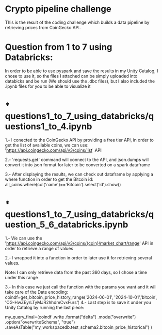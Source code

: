 # Crypto pipeline challenge

This is the result of the coding challenge which builds a data pipeline by retrieving prices from CoinGecko API.

# Question from 1 to 7 using Databricks:
In order to be able to use pyspark and save the results in my Unity Catalog, I chose to use it, so the files I attached can be simply uploaded into databicks and be run (We should use the .dbc files), but I also included the .ipynb files for you to be able to visualize it

# * questions1_to_7_using_databricks/questions1_to_4.ipynb
1.- I conected to the CoinGecko API by providing a free tier API, in order to get the list of available coins, we can use:     'https://api.coingecko.com/api/v3/coins/list' API

2.- 'requests.get' command will connect to the API, and json.dumps will convert it into json format for later to be converted on a spark dataframe

3.- After displaying the results, we can check out dataframe by applying a where function in order to get the Bitcoin id:
  all_coins.where(col('name')=='Bitcoin').select('id').show()

# * questions1_to_7_using_databricks/question_5_6_databricks.ipynb
1.- We can use the 'https://api.coingecko.com/api/v3/coins/{coin}/market_chart/range' API in order to retrieve a range of values

2.- I wrapped it into a function in order to  later use it for retrieving several values.

Note: I can only retrieve data from the past 360 days, so I chose a time under this range

3.- In this case we just call the function with the params you want and it will take care of the Date encoding:
coindf=get_bitcoin_price_history_range('2024-06-01', '2024-10-01','bitcoin', 'CG-HwZEyrLTyMJR2hhdmCvxFurs')
4.- Last step is to save it under you Unity Catalog by running the last piece:

my_query_final=(coindf
                .write
                .format("delta")
                .mode("overwrite")
                .option("overwriteSchema", "true")
                .saveAsTable("my_workspacedb.test_schema2.bitcoin_price_historical")
)
